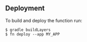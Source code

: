 ## Deployment

To build and deploy the function run:

```
$ gradle buildLayers
$ fn deploy --app MY_APP
```